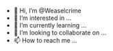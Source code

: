 - 👋 Hi, I’m @Weaselcrime
- 👀 I’m interested in ...
- 🌱 I’m currently learning ...
- 💞️ I’m looking to collaborate on ...
- 📫 How to reach me ...

<!---
Weaselcrime/Weaselcrime is a ✨ special ✨ repository because its `README.md` (this file) appears on your GitHub profile.
You can click the Preview link to take a look at your changes.
--->
